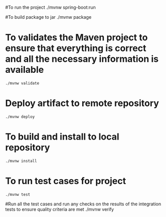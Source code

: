 #To run the project
	./mvnw spring-boot:run
 
#To build package to jar
	./mvnw package
 
# To validates the Maven project to ensure that everything is correct and all the necessary information is available
	./mvnw validate
	
# Deploy artifact to remote repository
	./mvnw deploy
	
# To build and install to local repository
	./mvnw install
	
# To run test cases for project
	./mvnw test

#Run all the test cases and run any checks on the results of the integration tests to ensure quality criteria are met
	./mvnw verify